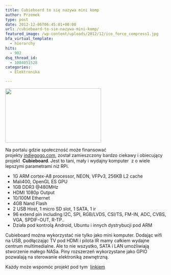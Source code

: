```yaml
---
title: Cubieboard to się nazywa mini komp
author: Przemek
type: post
date: 2012-12-06T06:45:01+00:00
url: /cubieboard-to-sie-nazywa-mini-komp/
featured_image: /wp-content/uploads/2012/12/ico_force_compress1.jpg
bfa_virtual_template:
  - hierarchy
hits:
  - 902
dsq_thread_id:
  - 1004051528
categories:
  - Elektronika

---
```

[<img class="aligncenter size-medium wp-image-163" title="_ico_force_compress" alt="" src="http://techfreak.pl/wp-content/uploads/2012/12/ico_force_compress1-300x169.jpg" width="300" height="169" />][1]

Na portalu gdzie społeczność może finansować projekty <a href="http://www.indiegogo.com/" target="_blank">indiegogo.com</a>, został zamieszczony bardzo ciekawy i obiecujący projekt  **Cubieboard**. Jest to tani, mały i wydajny komputer  z o wiele lepszymi parametrami niż RPi.

<!--more-->

  * 1G ARM cortex-A8 processor, NEON, VFPv3, 256KB L2 cache
  * Mali400, OpenGL ES GPU
  * 1GB DDR3 @480MHz
  * HDMI 1080p Output
  * 10/100M Ethernet
  * 4GB Nand Flash
  * 2 USB Host, 1 micro SD slot, 1 SATA, 1 ir
  * 96 extend pin including I2C, SPI, RGB/LVDS, CSI/TS, FM-IN, ADC, CVBS, VGA, SPDIF-OUT, R-TP..
  * Działa pod kontrolą Android, Ubuntu i innych dystrybucji pod ARM

Cubieboard można wykorzystać nie tylko jako mini komputer. Dodając wifi na USB, podłączając TV pod HDMI i pilota IR mamy całkiem wydajne centrum multimedialne. Ale to nie wszystko, SATA i LAN umożliwiają stworzenie małego NASa. Piny rozszerzeń wykorzystane jako GPIO pozwalają na sterowanie elektroniką zewnętrzną.

Każdy może wspomóc projekt pod tym  <a href="http://www.indiegogo.com/cubieboard" target="_blank">linkiem</a>

 [1]: http://techfreak.pl/wp-content/uploads/2012/12/ico_force_compress1.jpg